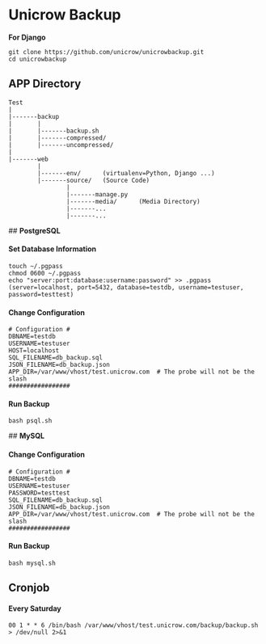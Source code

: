 # **Unicrow Backup**
**For Django**

```
git clone https://github.com/unicrow/unicrowbackup.git
cd unicrowbackup
```

## **APP Directory**
```
Test
|
|-------backup
|       |
|       |-------backup.sh
|       |-------compressed/
|       |-------uncompressed/
|
|-------web
        |
        |-------env/      (virtualenv=Python, Django ...)
        |-------source/   (Source Code)
                |
                |-------manage.py   
                |-------media/      (Media Directory)
                |-------...
                |-------...
```

## **PostgreSQL**

#### Set Database Information
```
touch ~/.pgpass
chmod 0600 ~/.pgpass
echo "server:port:database:username:password" >> .pgpass 
(server=localhost, port=5432, database=testdb, username=testuser, password=testtest)
```

#### Change Configuration
```
# Configuration #
DBNAME=testdb
USERNAME=testuser
HOST=localhost
SQL_FILENAME=db_backup.sql
JSON_FILENAME=db_backup.json
APP_DIR=/var/www/vhost/test.unicrow.com  # The probe will not be the slash
#################
```

#### Run Backup
```
bash psql.sh
```

## **MySQL**

#### Change Configuration
```
# Configuration #
DBNAME=testdb
USERNAME=testuser
PASSWORD=testtest
SQL_FILENAME=db_backup.sql
JSON_FILENAME=db_backup.json
APP_DIR=/var/www/vhost/test.unicrow.com  # The probe will not be the slash
#################
```

#### Run Backup
```
bash mysql.sh
```

## **Cronjob**
#### Every Saturday
```
00 1 * * 6 /bin/bash /var/www/vhost/test.unicrow.com/backup/backup.sh > /dev/null 2>&1
```

